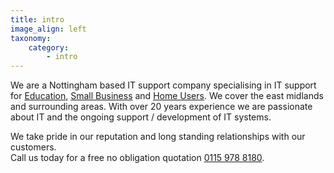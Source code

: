 ```yaml
---
title: intro
image_align: left
taxonomy:
    category:
        - intro
---
```


We are a Nottingham based IT support company specialising in IT support for [Education](../../education), [Small Business](../../business) and [Home Users](../../home-users). We cover the east midlands and surrounding areas. With over 20 years experience we are passionate about IT and the ongoing support / development of IT systems.

We take pride in our reputation and long standing relationships with our customers.<br>
Call us today for a free no obligation quotation [0115 978 8180](tel:01159788180).
